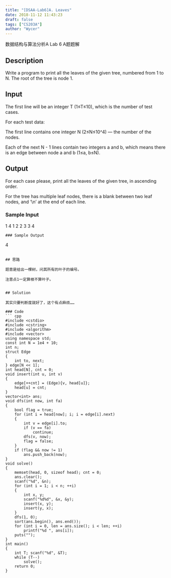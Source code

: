 ```yaml
---
title: "[DSAA-Lab6]A. Leaves"
date: 2018-11-12 11:43:23
draft: false
tags: ["CS203A"]
author: "Wycer"
---
```


数据结构与算法分析A Lab 6 A题题解

<!-- more -->

## Description
Write a program to print all the leaves of the given tree, numbered from 1 to N.  The root of the tree is node 1.

## Input

The first line will be an integer T (1≤T≤10), which is the number of test cases.  

For each test data:

The first line contains one integer N (2≤N≤10^4) — the number of the nodes.

Each of the next N - 1 lines contain two integers a and b, which means there is an edge between node a and b (1≤a, b≤N).

## Output

For each case please, print all the leaves of the given tree, in ascending order.

For the tree has multiple leaf nodes, there is a blank between two leaf nodes, and ‘\n’ at the end of each line.

### Sample Input
1
4
1 2
2 3
3 4
```
### Sample Output
```
4
```

## 思路

题意是给出一棵树，问其所有的叶子的编号。

注意点1一定算根不算叶子。


## Solution

其实只要判断度就好了，这个有点麻烦……

### Code
``` cpp
#include <cstdio>
#include <cstring>
#include <algorithm>
#include <vector>
using namespace std;
const int N = 1e4 + 10;
int n;
struct Edge
{
    int to, next;
} edge[N << 1];
int head[N], cnt = 0;
void insert(int u, int v)
{
    edge[++cnt] = (Edge){v, head[u]};
    head[u] = cnt;
}
vector<int> ans;
void dfs(int now, int fa)
{
    bool flag = true;
    for (int i = head[now]; i; i = edge[i].next)
    {
        int v = edge[i].to;
        if (v == fa)
            continue;
        dfs(v, now);
        flag = false;
    }
    if (flag && now != 1)
        ans.push_back(now);
}
void solve()
{
    memset(head, 0, sizeof head); cnt = 0;
    ans.clear();
    scanf("%d", &n);
    for (int i = 1; i < n; ++i)
    {
        int x, y;
        scanf("%d%d", &x, &y);
        insert(x, y);
        insert(y, x);
    }
    dfs(1, 0);
    sort(ans.begin(), ans.end());
    for (int i = 0, len = ans.size(); i < len; ++i)
        printf("%d ", ans[i]);
    puts("");
}
int main()
{
    int T; scanf("%d", &T);
    while (T--)
        solve();
    return 0;
}
```
